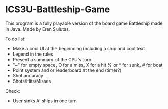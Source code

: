 # ICS3U-Battleship-Game

This program is a fully playable version of the board game Battleship made in Java. Made by Eren Sulutas. 

To do list:  
- Make a cool UI at the beginnning including a ship and cool text 
- Legend in the rules 
- Present a summary of the CPU's turn
- "~" for empty space, O for a miss, X for a hit % or * for sunk, # for boat 
- Point system and or leaderboard at the end (timer?)
- Shot accuracy
- Shots/Hits/Misses

Check:
- User sinks AI ships in one turn 
